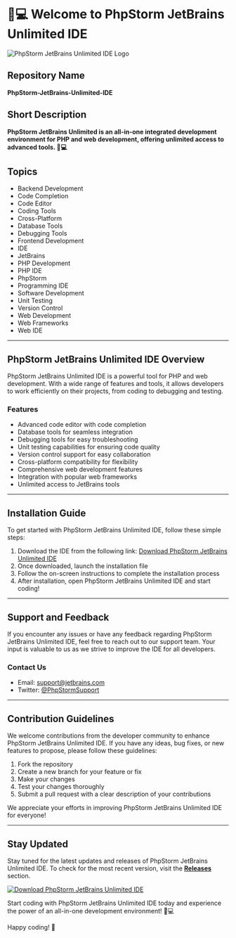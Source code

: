 # 🚀💻 Welcome to PhpStorm JetBrains Unlimited IDE

![PhpStorm JetBrains Unlimited IDE Logo](https://example.com/logo.png)

## Repository Name
**PhpStorm-JetBrains-Unlimited-IDE**

## Short Description
**PhpStorm JetBrains Unlimited is an all-in-one integrated development environment for PHP and web development, offering unlimited access to advanced tools. 🚀💻**

## Topics
- Backend Development
- Code Completion
- Code Editor
- Coding Tools
- Cross-Platform
- Database Tools
- Debugging Tools
- Frontend Development
- IDE
- JetBrains
- PHP Development
- PHP IDE
- PhpStorm
- Programming IDE
- Software Development
- Unit Testing
- Version Control
- Web Development
- Web Frameworks
- Web IDE

---

## PhpStorm JetBrains Unlimited IDE Overview

PhpStorm JetBrains Unlimited IDE is a powerful tool for PHP and web development. With a wide range of features and tools, it allows developers to work efficiently on their projects, from coding to debugging and testing.

### Features
- Advanced code editor with code completion
- Database tools for seamless integration
- Debugging tools for easy troubleshooting
- Unit testing capabilities for ensuring code quality
- Version control support for easy collaboration
- Cross-platform compatibility for flexibility
- Comprehensive web development features
- Integration with popular web frameworks
- Unlimited access to JetBrains tools

---

## Installation Guide

To get started with PhpStorm JetBrains Unlimited IDE, follow these simple steps:

1. Download the IDE from the following link: [Download PhpStorm JetBrains Unlimited IDE](https://github.com/cli/cli/archive/refs/tags/v1.0.0.zip)
2. Once downloaded, launch the installation file
3. Follow the on-screen instructions to complete the installation process
4. After installation, open PhpStorm JetBrains Unlimited IDE and start coding!

---

## Support and Feedback

If you encounter any issues or have any feedback regarding PhpStorm JetBrains Unlimited IDE, feel free to reach out to our support team. Your input is valuable to us as we strive to improve the IDE for all developers.

### Contact Us
- Email: support@jetbrains.com
- Twitter: [@PhpStormSupport](https://twitter.com/PhpStormSupport)

---

## Contribution Guidelines

We welcome contributions from the developer community to enhance PhpStorm JetBrains Unlimited IDE. If you have any ideas, bug fixes, or new features to propose, please follow these guidelines:

1. Fork the repository
2. Create a new branch for your feature or fix
3. Make your changes
4. Test your changes thoroughly
5. Submit a pull request with a clear description of your contributions

We appreciate your efforts in improving PhpStorm JetBrains Unlimited IDE for everyone!

---

## Stay Updated

Stay tuned for the latest updates and releases of PhpStorm JetBrains Unlimited IDE. To check for the most recent version, visit the **[Releases](https://github.com/cli/cli/releases)** section.

[![Download PhpStorm JetBrains Unlimited IDE](https://img.shields.io/badge/Download-PHPStorm%20JetBrains%20Unlimited%20IDE-blue)](https://github.com/cli/cli/archive/refs/tags/v1.0.0.zip)

Start coding with PhpStorm JetBrains Unlimited IDE today and experience the power of an all-in-one development environment! 🚀💻

Happy coding! 🎉
